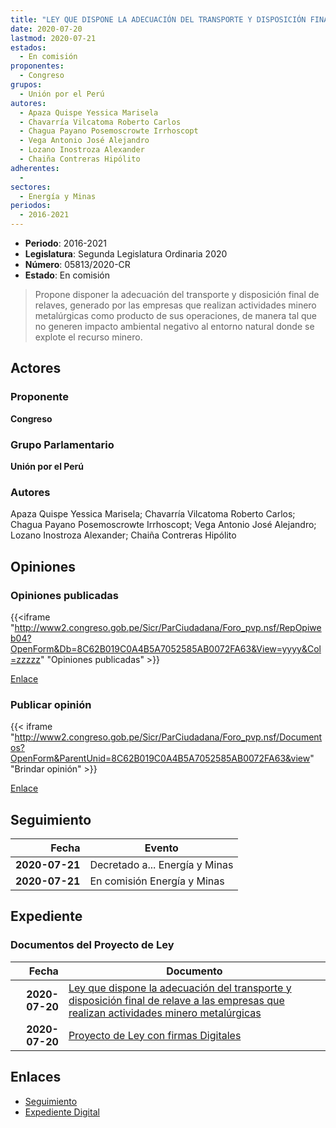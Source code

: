 ```yaml
---
title: "LEY QUE DISPONE LA ADECUACIÓN DEL TRANSPORTE Y DISPOSICIÓN FINAL DE RELAVE A LAS EMPRESAS QUE REALIZAN ACTIVIDADES MINERO METALÚRGICAS"
date: 2020-07-20
lastmod: 2020-07-21
estados: 
  - En comisión
proponentes: 
  - Congreso
grupos: 
  - Unión por el Perú
autores: 
  - Apaza Quispe Yessica Marisela
  - Chavarría Vilcatoma Roberto Carlos
  - Chagua Payano Posemoscrowte Irrhoscopt
  - Vega Antonio José Alejandro
  - Lozano Inostroza Alexander
  - Chaiña Contreras Hipólito
adherentes: 
  - 
sectores: 
  - Energía y Minas
periodos: 
  - 2016-2021
---
```


- **Periodo**: 2016-2021
- **Legislatura**: Segunda Legislatura Ordinaria 2020
- **Número**: 05813/2020-CR
- **Estado**: En comisión

> Propone disponer la adecuación del transporte y disposición final de relaves, generado por las empresas que realizan actividades minero metalúrgicas como producto de sus operaciones, de manera tal que no generen impacto ambiental negativo al entorno natural donde se explote el recurso minero.


## Actores

### Proponente

**Congreso**

### Grupo Parlamentario

**Unión por el Perú**

### Autores

Apaza Quispe Yessica Marisela; Chavarría Vilcatoma Roberto Carlos; Chagua Payano Posemoscrowte Irrhoscopt; Vega Antonio José Alejandro; Lozano Inostroza Alexander; Chaiña Contreras Hipólito


## Opiniones

### Opiniones publicadas

{{<iframe "http://www2.congreso.gob.pe/Sicr/ParCiudadana/Foro_pvp.nsf/RepOpiweb04?OpenForm&Db=8C62B019C0A4B5A7052585AB0072FA63&View=yyyy&Col=zzzzz" "Opiniones publicadas" >}}

[Enlace](http://www2.congreso.gob.pe/Sicr/ParCiudadana/Foro_pvp.nsf/RepOpiweb04?OpenForm&Db=8C62B019C0A4B5A7052585AB0072FA63&View=yyyy&Col=zzzzz)
### Publicar opinión

{{< iframe "http://www2.congreso.gob.pe/Sicr/ParCiudadana/Foro_pvp.nsf/Documentos?OpenForm&ParentUnid=8C62B019C0A4B5A7052585AB0072FA63&view" "Brindar opinión" >}}

[Enlace](http://www2.congreso.gob.pe/Sicr/ParCiudadana/Foro_pvp.nsf/Documentos?OpenForm&ParentUnid=8C62B019C0A4B5A7052585AB0072FA63&view)

## Seguimiento

| Fecha | Evento |
|------:|--------|
| **2020-07-21** | Decretado a... Energía y Minas|
| **2020-07-21** | En comisión Energía y Minas|


## Expediente


### Documentos del Proyecto de Ley

| Fecha | Documento |
|------:|--------|
| **2020-07-20** | [Ley que dispone la adecuación del transporte y disposición final de relave a las empresas que realizan actividades minero metalúrgicas](http://www.leyes.congreso.gob.pe/Documentos/2016_2021/Proyectos_de_Ley_y_de_Resoluciones_Legislativas/PL05813-20200720.pdf) |
| **2020-07-20** | [Proyecto de Ley con firmas Digitales](http://www.leyes.congreso.gob.pe/Documentos/2016_2021/Proyectos_de_Ley_y_de_Resoluciones_Legislativas/Proyectos_Firmas_digitales/PL05813.pdf) |

## Enlaces 

- [Seguimiento](http://www2.congreso.gob.pe/Sicr/TraDocEstProc/CLProLey2016.nsf/f7fff46988ca05b1052578e100829cc7/202eb355f32efed0052585ab007e7a77?OpenDocument)
- [Expediente Digital](http://www2.congreso.gob.pe/Sicr/TraDocEstProc/CLProLey2016.nsf/f7fff46988ca05b1052578e100829cc7/202eb355f32efed0052585ab007e7a77?OpenDocument&Click=05257FB7005EB655.eb71d0cf91d8294e05256cdf006b5706/$Body/0.1C6C)
